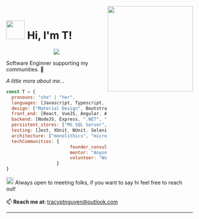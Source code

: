 <img align='right' src="https://media.giphy.com/media/XwBzLXzYq7ljHBXkHk/giphy.gif" width="230">

<h1><img src="https://media.giphy.com/media/yYOhkHy4eO6jhlfcBM/giphy.gif" width="50"> Hi, I'm T!</h1>

<p align="center">
   <img src="https://readme-typing-svg.demolab.com?font=Fira+Code&pause=1000&color=80503C&width=435&lines=7%2B+years+of+coding+experience.;Full-stack+web+and+app+developer.;Learning+with+intentional+abandon." />
</p>


<p>Software Enginner supporting my communities. 🌱
  
  <em>A little more about me...  </em>

```javascript
const T = {
  pronouns: "she" | "her",
  languages: [Javascript, Typescript, HTML, CSS, "C#", SQL, TSQL, PSQL],
  design: ["Material Design", Bootstrap, Storybook, "Styled-Components"],
  front_end: [React, VueJS, Angular, AngularJS, KnockoutJS, jQuery],
  backend: [NodeJS, Express, ".NET", ".NET Core", EF, "EF Core", K8s, "Bash/Shell"],
  persistent_stores: ["MS SQL Server", PostgreSQL, Oracle, "Azure Blobs", "AWS S3"],
  testing: [Jest, XUnit, NUnit, Selenium, "API collections"],
  architecture: ["monolithics", "microservices", "mv-patterns"],
  techCommunities: {
                        founder_consultant: "TN",
                        mentor: "Anyone open to learning together",
                        volunteer: "Women Who Code"
                   }
}
```

<img src="https://media.giphy.com/media/S8qzKgooCxZikuVbtS/giphy.gif" width="20"> Always open to meeting folks, if you want to say hi feel free to reach out!
<br />
<br />
📫 <b>Reach me at: </b><a href="mailto:tracyptnguyen@outlook.com">tracyptnguyen@outlook.com</a>

---
